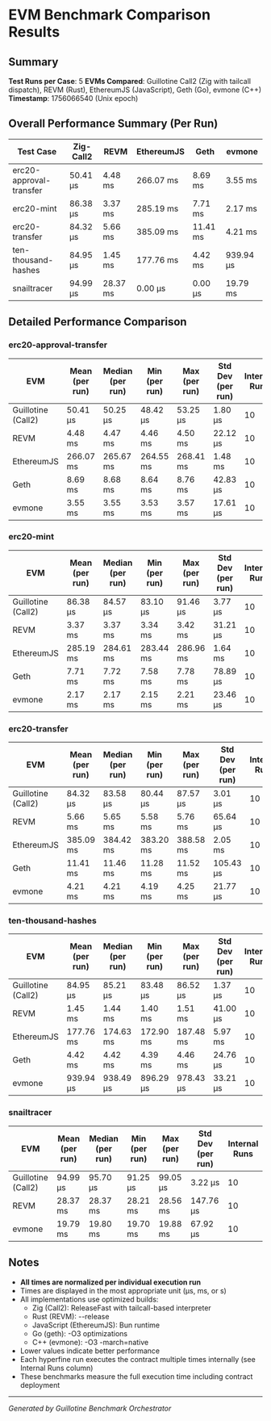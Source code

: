 # EVM Benchmark Comparison Results

## Summary

**Test Runs per Case**: 5
**EVMs Compared**: Guillotine Call2 (Zig with tailcall dispatch), REVM (Rust), EthereumJS (JavaScript), Geth (Go), evmone (C++)
**Timestamp**: 1756066540 (Unix epoch)

## Overall Performance Summary (Per Run)

| Test Case | Zig-Call2 | REVM | EthereumJS | Geth | evmone |
|-----------|-----------|------|------------|------|--------|
| erc20-approval-transfer   | 50.41 μs | 4.48 ms | 266.07 ms | 8.69 ms | 3.55 ms |
| erc20-mint                | 86.38 μs | 3.37 ms | 285.19 ms | 7.71 ms | 2.17 ms |
| erc20-transfer            | 84.32 μs | 5.66 ms | 385.09 ms | 11.41 ms | 4.21 ms |
| ten-thousand-hashes       | 84.95 μs | 1.45 ms | 177.76 ms | 4.42 ms | 939.94 μs |
| snailtracer               | 94.99 μs | 28.37 ms | 0.00 μs | 0.00 μs | 19.79 ms |

## Detailed Performance Comparison

### erc20-approval-transfer

| EVM | Mean (per run) | Median (per run) | Min (per run) | Max (per run) | Std Dev (per run) | Internal Runs |
|-----|----------------|------------------|---------------|---------------|-------------------|---------------|
| Guillotine (Call2) | 50.41 μs | 50.25 μs | 48.42 μs | 53.25 μs | 1.80 μs |            10 |
| REVM        | 4.48 ms | 4.47 ms | 4.46 ms | 4.50 ms | 22.12 μs |            10 |
| EthereumJS  | 266.07 ms | 265.67 ms | 264.55 ms | 268.41 ms | 1.48 ms |            10 |
| Geth        | 8.69 ms | 8.68 ms | 8.64 ms | 8.76 ms | 42.83 μs |            10 |
| evmone      | 3.55 ms | 3.55 ms | 3.53 ms | 3.57 ms | 17.61 μs |            10 |

### erc20-mint

| EVM | Mean (per run) | Median (per run) | Min (per run) | Max (per run) | Std Dev (per run) | Internal Runs |
|-----|----------------|------------------|---------------|---------------|-------------------|---------------|
| Guillotine (Call2) | 86.38 μs | 84.57 μs | 83.10 μs | 91.46 μs | 3.77 μs |            10 |
| REVM        | 3.37 ms | 3.37 ms | 3.34 ms | 3.42 ms | 31.21 μs |            10 |
| EthereumJS  | 285.19 ms | 284.61 ms | 283.44 ms | 286.96 ms | 1.64 ms |            10 |
| Geth        | 7.71 ms | 7.72 ms | 7.58 ms | 7.78 ms | 78.89 μs |            10 |
| evmone      | 2.17 ms | 2.17 ms | 2.15 ms | 2.21 ms | 23.46 μs |            10 |

### erc20-transfer

| EVM | Mean (per run) | Median (per run) | Min (per run) | Max (per run) | Std Dev (per run) | Internal Runs |
|-----|----------------|------------------|---------------|---------------|-------------------|---------------|
| Guillotine (Call2) | 84.32 μs | 83.58 μs | 80.44 μs | 87.57 μs | 3.01 μs |            10 |
| REVM        | 5.66 ms | 5.65 ms | 5.58 ms | 5.76 ms | 65.64 μs |            10 |
| EthereumJS  | 385.09 ms | 384.42 ms | 383.20 ms | 388.58 ms | 2.05 ms |            10 |
| Geth        | 11.41 ms | 11.46 ms | 11.28 ms | 11.52 ms | 105.43 μs |            10 |
| evmone      | 4.21 ms | 4.21 ms | 4.19 ms | 4.25 ms | 21.77 μs |            10 |

### ten-thousand-hashes

| EVM | Mean (per run) | Median (per run) | Min (per run) | Max (per run) | Std Dev (per run) | Internal Runs |
|-----|----------------|------------------|---------------|---------------|-------------------|---------------|
| Guillotine (Call2) | 84.95 μs | 85.21 μs | 83.48 μs | 86.52 μs | 1.37 μs |            10 |
| REVM        | 1.45 ms | 1.44 ms | 1.40 ms | 1.51 ms | 41.00 μs |            10 |
| EthereumJS  | 177.76 ms | 174.63 ms | 172.90 ms | 187.48 ms | 5.97 ms |            10 |
| Geth        | 4.42 ms | 4.42 ms | 4.39 ms | 4.46 ms | 24.76 μs |            10 |
| evmone      | 939.94 μs | 938.49 μs | 896.29 μs | 978.43 μs | 33.21 μs |            10 |

### snailtracer

| EVM | Mean (per run) | Median (per run) | Min (per run) | Max (per run) | Std Dev (per run) | Internal Runs |
|-----|----------------|------------------|---------------|---------------|-------------------|---------------|
| Guillotine (Call2) | 94.99 μs | 95.70 μs | 91.25 μs | 99.05 μs | 3.22 μs |            10 |
| REVM        | 28.37 ms | 28.37 ms | 28.21 ms | 28.56 ms | 147.76 μs |            10 |
| evmone      | 19.79 ms | 19.80 ms | 19.70 ms | 19.88 ms | 67.92 μs |            10 |


## Notes

- **All times are normalized per individual execution run**
- Times are displayed in the most appropriate unit (μs, ms, or s)
- All implementations use optimized builds:
  - Zig (Call2): ReleaseFast with tailcall-based interpreter
  - Rust (REVM): --release
  - JavaScript (EthereumJS): Bun runtime
  - Go (geth): -O3 optimizations
  - C++ (evmone): -O3 -march=native
- Lower values indicate better performance
- Each hyperfine run executes the contract multiple times internally (see Internal Runs column)
- These benchmarks measure the full execution time including contract deployment

---

*Generated by Guillotine Benchmark Orchestrator*
